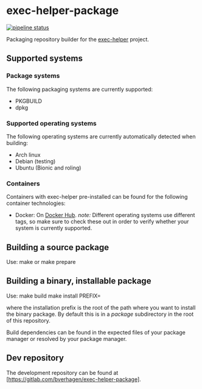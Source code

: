 # exec-helper-package
[![pipeline status](https://gitlab.com/bverhagen/exec-helper-package/badges/master/pipeline.svg)](https://gitlab.com/bverhagen/exec-helper-package/commits/master)

Packaging repository builder for the [exec-helper](https://github.com/bverhagen/exec-helper) project.

## Supported systems
### Package systems
The following packaging systems are currently supported:
- PKGBUILD
- dpkg

### Supported operating systems
The following operating systems are currently automatically detected when building:
- Arch linux
- Debian (testing)
- Ubuntu (Bionic and roling)

### Containers
Containers with exec-helper pre-installed can be found for the following container technologies:
- Docker: On [Docker Hub](https://hub.docker.com/r/bverhagen/exec-helper-package/). _note:_ Different operating systems use different tags, so make sure to check these out in order to verify whether your system is currently supported.

## Building a source package
Use:
    make
or
    make prepare

## Building a binary, installable package
Use:
    make build
    make install PREFIX=<installation prefix>

where the installation prefix is the root of the path where you want to install the binary package. By default this is in a _package_ subdirectory in the root of this repository.

Build dependencies can be found in the expected files of your package manager or resolved by your package manager.

## Dev repository
The development repository can be found at [https://gitlab.com/bverhagen/exec-helper-package].
